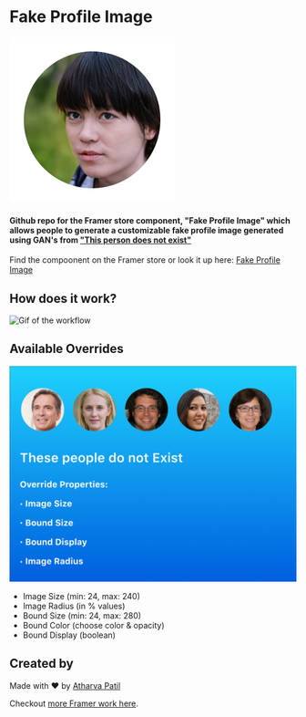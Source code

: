 # Fake Profile Image

![Fake Profile Image](imgs/FakeProfile.png?style=centerme "Logo Title Text 1")

#### Github repo for the Framer store component, "Fake Profile Image" which allows people to generate a customizable fake profile image generated using GAN's from ["This person does not exist"](https://thispersondoesnotexist.com)

Find the compoonent on the Framer store or look it up here: [Fake Profile Image]("https://store.framer.com/package/atharvapatil/fake-profile-image")



## How does it work?
 ![Gif of the workflow](https://media.giphy.com/media/dx6TqxQ6h9GMEjvMWU/giphy.gif)


## Available Overrides
 ![Image with the override texts](imgs/faces.png)

- Image Size (min: 24, max: 240)
- Image Radius (in % values)
- Bound Size (min: 24, max: 280)
- Bound Color (choose color & opacity)
- Bound Display (boolean)


## Created by
Made with ❤️ by [Atharva Patil](https://atharvapatil.github.io)

Checkout [more Framer work here](https://instagram.com/thatworkedyesterday/).


